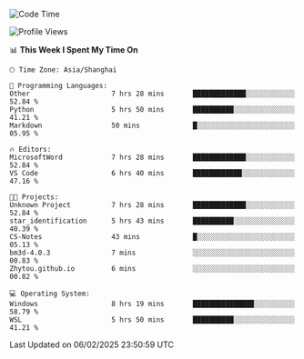 <!--START_SECTION:waka-->
![Code Time](http://img.shields.io/badge/Code%20Time-2%2C242%20hrs%2015%20mins-blue)

![Profile Views](http://img.shields.io/badge/Profile%20Views-6-blue)

📊 **This Week I Spent My Time On** 

```text
🕑︎ Time Zone: Asia/Shanghai

💬 Programming Languages: 
Other                    7 hrs 28 mins       █████████████░░░░░░░░░░░░   52.84 % 
Python                   5 hrs 50 mins       ██████████░░░░░░░░░░░░░░░   41.21 % 
Markdown                 50 mins             █░░░░░░░░░░░░░░░░░░░░░░░░   05.95 % 

🔥 Editors: 
MicrosoftWord            7 hrs 28 mins       █████████████░░░░░░░░░░░░   52.84 % 
VS Code                  6 hrs 40 mins       ████████████░░░░░░░░░░░░░   47.16 % 

🐱‍💻 Projects: 
Unknown Project          7 hrs 28 mins       █████████████░░░░░░░░░░░░   52.84 % 
star_identification      5 hrs 43 mins       ██████████░░░░░░░░░░░░░░░   40.39 % 
CS-Notes                 43 mins             █░░░░░░░░░░░░░░░░░░░░░░░░   05.13 % 
bm3d-4.0.3               7 mins              ░░░░░░░░░░░░░░░░░░░░░░░░░   00.83 % 
Zhytou.github.io         6 mins              ░░░░░░░░░░░░░░░░░░░░░░░░░   00.82 % 

💻 Operating System: 
Windows                  8 hrs 19 mins       ███████████████░░░░░░░░░░   58.79 % 
WSL                      5 hrs 50 mins       ██████████░░░░░░░░░░░░░░░   41.21 % 
```


 Last Updated on 06/02/2025 23:50:59 UTC
<!--END_SECTION:waka-->